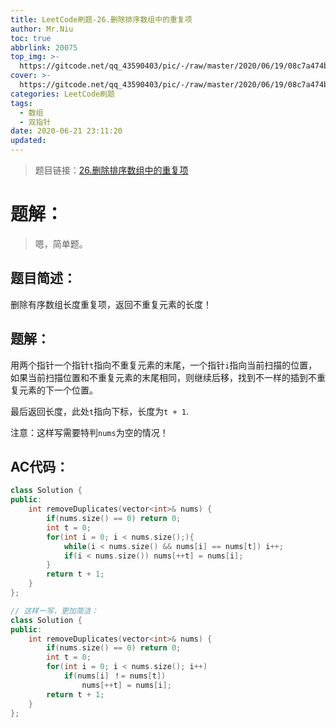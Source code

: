 ```yaml
---
title: LeetCode刷题-26.删除排序数组中的重复项
author: Mr.Niu
toc: true
abbrlink: 20075
top_img: >-
  https://gitcode.net/qq_43590403/pic/-/raw/master/2020/06/19/08c7a474b9fcdadc62d0fc56730cef80.png
cover: >-
  https://gitcode.net/qq_43590403/pic/-/raw/master/2020/06/19/08c7a474b9fcdadc62d0fc56730cef80.png
categories: LeetCode刷题
tags:
  - 数组
  - 双指针
date: 2020-06-21 23:11:20
updated:
---
```
























> 题目链接：[26.删除排序数组中的重复项](https://leetcode-cn.com/problems/remove-duplicates-from-sorted-array//)



# 题解：



> 嗯，简单题。



## 题目简述：

删除有序数组长度重复项，返回不重复元素的长度！

## 题解：



用两个指针一个指针`t`指向不重复元素的末尾，一个指针`i`指向当前扫描的位置，如果当前扫描位置和不重复元素的末尾相同，则继续后移，找到不一样的插到不重复元素的下一个位置。

最后返回长度，此处`t`指向下标，长度为`t + 1`.



注意：这样写需要特判`nums`为空的情况！

## AC代码：



```c++
class Solution {
public:
    int removeDuplicates(vector<int>& nums) {
        if(nums.size() == 0) return 0;
        int t = 0;
        for(int i = 0; i < nums.size();){
            while(i < nums.size() && nums[i] == nums[t]) i++;
            if(i < nums.size()) nums[++t] = nums[i];
        }
        return t + 1;
    }
};

// 这样一写，更加简洁：
class Solution {
public:
    int removeDuplicates(vector<int>& nums) {
        if(nums.size() == 0) return 0;
        int t = 0;
        for(int i = 0; i < nums.size(); i++)
            if(nums[i] ！= nums[t])
                nums[++t] = nums[i];
        return t + 1;
    }
};
```



